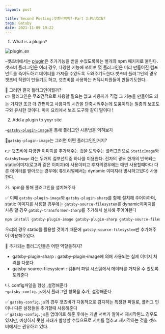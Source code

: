 ```yaml
---
layout: post

title: Second Posting:갯츠비찍먹!-Part 3:PLUGIN?
tags: Gatsby
date: 2021-11-09 19:22
---
```


1. What is a plugin?

![plugin_ex](https://www.gatsbyjs.com/static/32e5b9ab0e4b8b65d4ed5683f5e7130b/5df5d/cooking-accessories.png)

-갯츠비에서는 <a href="https://www.gatsbyjs.com/plugins">plugin</a>은 추가기능을 받을 수있도록하는 별개의 npm 패키지로 불린다.갯츠비 플러그인은 여러 경우, 다양한 기능에 쓰이며 몇 플러그인은 미리 만들어진 컴포넌트를 죽이도하고 데이터를 가져올 수있도록 도와주기도한다.갯츠비 플러그인의 경우 갯츠비 직원이 만들기도 하고, 갯츠비를 사용하는 커뮤니티원들이 만들기도한다.

🤔 그러면 결국 플러그인이뭘까?  
👉 플러그인은 무조건적으로 사용할 필요는 없고 사용자가 직접 그 기능을 만들어도 되는 거지만 조금 더 간편하고 사용자의 시간을 단축시켜주는데 도움이되는 일종의 보조도구와 유사한 것이다. 마치 요리에서 보조 도구와 같이 말이다 !

2. Add a plugin to yoyr site

-<a href="https://www.gatsbyjs.com/plugins/gatsby-plugin-image/?=gatsby-plugin-i">`gatsby-plugin-image`</a>을 통해 플러그인 사용법을 익혀보자

🤔`gatsby-plugin-image`는 그러면 어떤 플러그인인거지?

👉 갯츠비에 다양한 이미지를 추가해주는 것을 도와주는 플러그인으로 `StaticImage`와 `GatsbyImage` 라는 두개의 컴포넌트중 하나를 이용한다. 전자의 경우 한개의 반복되는 static이미지(로고와 같은 이미지)에 사용이되고 후자의경우에는 매번 사용할때마다 다른 데이터를 받아오는 경우에( 튜토리얼에서는 dynamic 이미지라 명시하고있다) 사용한다.

가. npm을 통해 플러그인을 설치해주자

✅ 이때 `gatsby-plugin-image`와 `gatsby-plugin-sharp`를 함께 설치해 주어야하며, static 이미지를 사용할 경우에는 `gatsby-source-filesystem`를 dynamic이미지를 사용 할 경우 `gatsby-transformer-sharp`를 추가해서 설치해 주어야한다

```zsh
npm install gatsby-plugin-image gatsby-plugin-sharp gatsby-source-filesystem
```

우리의 경우 static를 활용할 것이기 때문에 `gatsby-source-filesystem`만 추가해주어 이용해주었다.

🤔 추가되는 플러그인들은 어떤 역할을하지?

- gatsby-plugin-sharp : gatsby-plugin-image에 의해 사용되는 실제 이미지 처리를 다룬다
- gatsby-source-filesystem : 컴퓨터 파일 시스템에서 데이터를 가져올 수 있도록 도와준다

나. config파일을 형성 ,설정해준다  
-`gatsby-config.js`에서 플러그인 항목을 추가, 설정해준다

✅ `gatsby-config.js`의 경우 갯츠비가 자동적으로 감지하는 특정한 파일로, 플러그 인이나 다른 설정들을 추가할때 사용해준다  
✅ `gatsby-config.js`을 업데이트 해준 후에는 개발 서버가 알아서 재시작된느 경우도 있지만, 예상하지 못한 사태가 발생할 수있으므로 서버를 멈추고 재시작하는 것을 갯츠비에서는 권유하고 있다.

